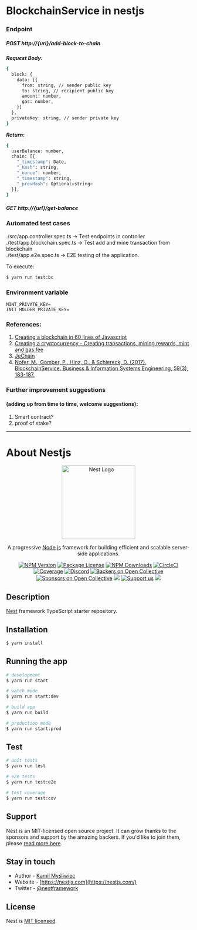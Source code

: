 # BlockchainService in nestjs

### Endpoint
##### POST http://{url}/add-block-to-chain
**_Request Body:_**
```bash
{
  block: {
    data: [{
      from: string, // sender public key
      to: string, // recipient public key
      amount: number,
      gas: number,
    }]
  },
  privateKey: string, // sender private key
}
```
**_Return:_**
```bash
{
  userBalance: number,
  chain: [{
    "_timestamp": Date,
    "_hash": string,
    "_nonce": number,
    "_timestamp": string,
    "_prevHash": Optional<string>
  }],
}
```

##### GET http://{url}/get-balance


### Automated test cases
./src/app.controller.spec.ts -> Test endpoints in controller  
./test/app.blockchain.spec.ts -> Test add and mine transaction from blockchain    
./test/app.e2e.spec.ts -> E2E testing of the application.  

To execute:  
```bash
$ yarn run test:bc
```

### Environment variable
```dotenv
MINT_PRIVATE_KEY=
INIT_HOLDER_PRIVATE_KEY=
```

### References:  
1. [Creating a blockchain in 60 lines of Javascript](https://dev.to/freakcdev297/creating-a-blockchain-in-60-lines-of-javascript-5fka)
2. [Creating a cryptocurrency - Creating transactions, mining rewards, mint and gas fee ](https://dev.to/freakcdev297/creating-transactions-mining-rewards-mint-and-gas-fee-5hhf)
3. [JeChain](https://github.com/nguyenphuminh/JeChain)
4. [Nofer, M., Gomber, P., Hinz, O., & Schiereck, D. (2017). BlockchainService. Business & Information Systems Engineering, 59(3), 183-187.](http://cs.unibo.it/~danilo.montesi/CBD/Articoli/2017Blockchain.pdf)

### Further improvement suggestions 
#### (adding up from time to time, welcome suggestions):
1. Smart contract?
2. proof of stake?

<hr/>

# About Nestjs
<p align="center">
  <a href="http://nestjs.com/" target="blank"><img src="https://nestjs.com/img/logo-small.svg" width="200" alt="Nest Logo" /></a>
</p>

[circleci-image]: https://img.shields.io/circleci/build/github/nestjs/nest/master?token=abc123def456
[circleci-url]: https://circleci.com/gh/nestjs/nest

  <p align="center">A progressive <a href="http://nodejs.org" target="_blank">Node.js</a> framework for building efficient and scalable server-side applications.</p>
    <p align="center">
<a href="https://www.npmjs.com/~nestjscore" target="_blank"><img src="https://img.shields.io/npm/v/@nestjs/core.svg" alt="NPM Version" /></a>
<a href="https://www.npmjs.com/~nestjscore" target="_blank"><img src="https://img.shields.io/npm/l/@nestjs/core.svg" alt="Package License" /></a>
<a href="https://www.npmjs.com/~nestjscore" target="_blank"><img src="https://img.shields.io/npm/dm/@nestjs/common.svg" alt="NPM Downloads" /></a>
<a href="https://circleci.com/gh/nestjs/nest" target="_blank"><img src="https://img.shields.io/circleci/build/github/nestjs/nest/master" alt="CircleCI" /></a>
<a href="https://coveralls.io/github/nestjs/nest?branch=master" target="_blank"><img src="https://coveralls.io/repos/github/nestjs/nest/badge.svg?branch=master#9" alt="Coverage" /></a>
<a href="https://discord.gg/G7Qnnhy" target="_blank"><img src="https://img.shields.io/badge/discord-online-brightgreen.svg" alt="Discord"/></a>
<a href="https://opencollective.com/nest#backer" target="_blank"><img src="https://opencollective.com/nest/backers/badge.svg" alt="Backers on Open Collective" /></a>
<a href="https://opencollective.com/nest#sponsor" target="_blank"><img src="https://opencollective.com/nest/sponsors/badge.svg" alt="Sponsors on Open Collective" /></a>
  <a href="https://paypal.me/kamilmysliwiec" target="_blank"><img src="https://img.shields.io/badge/Donate-PayPal-ff3f59.svg"/></a>
    <a href="https://opencollective.com/nest#sponsor"  target="_blank"><img src="https://img.shields.io/badge/Support%20us-Open%20Collective-41B883.svg" alt="Support us"></a>
  <a href="https://twitter.com/nestframework" target="_blank"><img src="https://img.shields.io/twitter/follow/nestframework.svg?style=social&label=Follow"></a>
</p>
  <!--[![Backers on Open Collective](https://opencollective.com/nest/backers/badge.svg)](https://opencollective.com/nest#backer)
  [![Sponsors on Open Collective](https://opencollective.com/nest/sponsors/badge.svg)](https://opencollective.com/nest#sponsor)-->

## Description

[Nest](https://github.com/nestjs/nest) framework TypeScript starter repository.

## Installation

```bash
$ yarn install
```

## Running the app

```bash
# development
$ yarn run start

# watch mode
$ yarn run start:dev

# build app
$ yarn run build

# production mode
$ yarn run start:prod
```

## Test

```bash
# unit tests
$ yarn run test

# e2e tests
$ yarn run test:e2e

# test coverage
$ yarn run test:cov
```

## Support

Nest is an MIT-licensed open source project. It can grow thanks to the sponsors and support by the amazing backers. If you'd like to join them, please [read more here](https://docs.nestjs.com/support).

## Stay in touch

- Author - [Kamil Myśliwiec](https://kamilmysliwiec.com)
- Website - [https://nestjs.com](https://nestjs.com/)
- Twitter - [@nestframework](https://twitter.com/nestframework)

## License

Nest is [MIT licensed](LICENSE).
